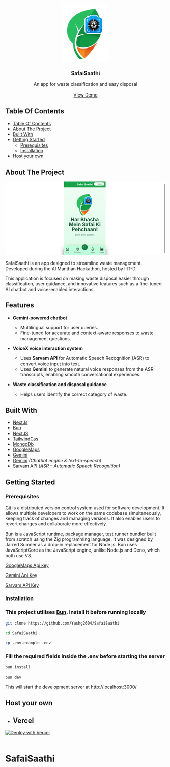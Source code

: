 <a href="https://github.com/Yashg2604/SafaiSaathi">
<p align="center">
  <img src="./public/safaisaathilogo.png" height="180px"/>
  </a>
<br/>
  <h3 align="center">SafaiSaathi</h3>




<div align="center" >

  </div>

  <p align="center">
     An app for waste classification and easy disposal
    <br/>
    <br/>
    <a href="">View Demo</a>
  </p>
</p>



## Table Of Contents

- [Table Of Contents](#table-of-contents)
- [About The Project](#about-the-project)
- [Built With](#built-with)
- [Getting Started](#getting-started)
  - [Prerequisites](#prerequisites)
  - [Installation](#installation)
- [Host your own](#host-your-own)

## About The Project
![image](https://github.com/Yashg2604/SafaiSaathi/blob/main/src/assets/homescreen.png)


SafaiSaathi is an app designed to streamline waste management. Developed during the AI Manthan Hackathon, hosted by IIIT-D.  

This application is focused on making waste disposal easier through classification, user guidance, and innovative features such as a fine-tuned AI chatbot and voice-enabled interactions.


## Features

- **Gemini-powered chatbot**  
  - Multilingual support for user queries.  
  - Fine-tuned for accurate and context-aware responses to waste management questions.  

- **VoiceX voice interaction system**  
  - Uses **Sarvam API** for Automatic Speech Recognition (ASR) to convert voice input into text.  
  - Uses **Gemini** to generate natural voice responses from the ASR transcripts, enabling smooth conversational experiences.

- **Waste classification and disposal guidance**  
  - Helps users identify the correct category of waste.  


## Built With

* [NextJs](https://nextjs.org)
* [Bun](https://bun.sh/)
* [NextJS](https://nextjs.org)
* [TailwindCss](https://tailwindcss.com/)
* [MongoDb](https://www.mongodb.com/)
* [GoogleMaps](https://www.google.com/maps/)
* [Gemini](https://gemini.google.com/)
* [Gemini](https://gemini.google.com/) *(Chatbot engine & text-to-speech)*  
* [Sarvam API](https://sarvam.ai/) *(ASR – Automatic Speech Recognition)*  


## Getting Started


### Prerequisites

<a href="https://git-scm.com/downloads" >Git</a> is a distributed version control system used for software development. It allows multiple developers to work on the same codebase simultaneously, keeping track of changes and managing versions. It also enables users to revert changes and collaborate more effectively.

<a href="https://bun.sh/">Bun</a> is a JavaScript runtime, package manager, test runner bundler built from scratch using the Zig programming language. It was designed by Jarred Sumner as a drop-in replacement for Node.js. Bun uses JavaScriptCore as the JavaScript engine, unlike Node.js and Deno, which both use V8.

<a href="https://developers.google.com/maps/documentation/javascript/get-api-key">GoogleMaps Api key</a>

<a href="https://makersuite.google.com/app/apikey">Gemini Api Key</a> 

<a href="https://sarvam.ai/">Sarvam API Key</a>  


### Installation


<h3> This project utilises <a href="https://bun.sh">Bun</a>. Install it before running locally</h3>

```bash
git clone https://github.com/Yashg2604/SafaiSaathi
```
```bash
cd SafaiSaathi
```
```bash
cp .env.example .env
```
<h3>Fill the required fields inside the .env before starting the server </h3>

```bash
bun install
```
```bash
bun dev
```
This will start the development server  at http://localhost:3000/

## Host your own
* ## Vercel

[![Deploy with Vercel](https://vercel.com/button)](https://vercel.com/new/clone?repository-url=https%3A%2F%2Fgithub.com%2FShivaBhattacharjee%2FWasteEasy)
<br/>
<br/>

# SafaiSaathi
